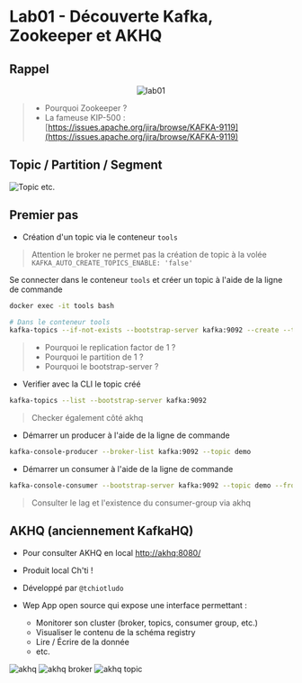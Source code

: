 # Lab01 - Découverte Kafka, Zookeeper et AKHQ

## Rappel

<p style="text-align:center">
<img src="lab01.png" alt="lab01" />
</p>

> * Pourquoi Zookeeper ?
> * La fameuse KIP-500 : [https://issues.apache.org/jira/browse/KAFKA-9119](https://issues.apache.org/jira/browse/KAFKA-9119)

## Topic / Partition / Segment

![Topic etc.](topic.etc.png)

## Premier pas

- Création d'un topic via le conteneur `tools`

> Attention le broker ne permet pas la création de topic à la volée `KAFKA_AUTO_CREATE_TOPICS_ENABLE: 'false'`

Se connecter dans le conteneur `tools` et créer un topic à l'aide de la ligne de commande

```bash
docker exec -it tools bash
```

```bash
# Dans le conteneur tools
kafka-topics --if-not-exists --bootstrap-server kafka:9092 --create --topic demo --replication-factor 1 --partitions 1
```

> * Pourquoi le replication factor de 1 ?
> * Pourquoi le partition de 1 ?
> * Pourquoi le bootstrap-server ?

- Verifier avec la CLI le topic créé

```bash
kafka-topics --list --bootstrap-server kafka:9092
```

> Checker également côté akhq

- Démarrer un producer à l'aide de la ligne de commande

```bash
kafka-console-producer --broker-list kafka:9092 --topic demo
```

- Démarrer un consumer à l'aide de la ligne de commande

```bash
kafka-console-consumer --bootstrap-server kafka:9092 --topic demo --from-beginning
```

> Consulter le lag et l'existence du consumer-group via akhq

## AKHQ (anciennement KafkaHQ)

- Pour consulter AKHQ en local [http://akhq:8080/](http://akhq:8080/)

- Produit local Ch'ti !

- Développé par `@tchiotludo`

- Wep App open source qui expose une interface permettant :
    - Monitorer son cluster (broker, topics, consumer group, etc.)
    - Visualiser le contenu de la schéma registry
    - Lire / Écrire de la donnée
    - etc.

![akhq](akhq.svg)
![akhq broker](akhq_broker.png)
![akhq topic](akhq_topic.png)